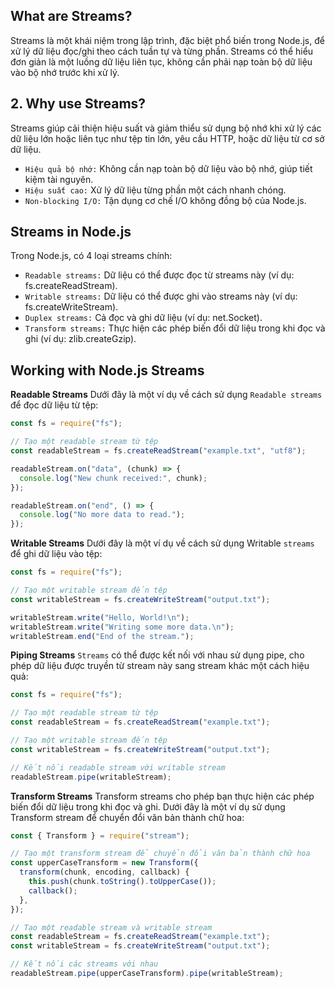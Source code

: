 ## What are Streams?

Streams là một khái niệm trong lập trình, đặc biệt phổ biến trong Node.js, để xử lý dữ liệu đọc/ghi theo cách tuần tự và từng phần. Streams có thể hiểu đơn giản là một luồng dữ liệu liên tục, không cần phải nạp toàn bộ dữ liệu vào bộ nhớ trước khi xử lý.

## 2. Why use Streams?

Streams giúp cải thiện hiệu suất và giảm thiểu sử dụng bộ nhớ khi xử lý các dữ liệu lớn hoặc liên tục như tệp tin lớn, yêu cầu HTTP, hoặc dữ liệu từ cơ sở dữ liệu.

- `Hiệu quả bộ nhớ:` Không cần nạp toàn bộ dữ liệu vào bộ nhớ, giúp tiết kiệm tài nguyên.
- `Hiệu suất cao:` Xử lý dữ liệu từng phần một cách nhanh chóng.
- `Non-blocking I/O:` Tận dụng cơ chế I/O không đồng bộ của Node.js.

## Streams in Node.js

Trong Node.js, có 4 loại streams chính:

- `Readable streams:` Dữ liệu có thể được đọc từ streams này (ví dụ: fs.createReadStream).
- `Writable streams:` Dữ liệu có thể được ghi vào streams này (ví dụ: fs.createWriteStream).
- `Duplex streams:` Cả đọc và ghi dữ liệu (ví dụ: net.Socket).
- `Transform streams:` Thực hiện các phép biến đổi dữ liệu trong khi đọc và ghi (ví dụ: zlib.createGzip).

## Working with Node.js Streams

**Readable Streams**
Dưới đây là một ví dụ về cách sử dụng `Readable streams` để đọc dữ liệu từ tệp:

```js
const fs = require("fs");

// Tạo một readable stream từ tệp
const readableStream = fs.createReadStream("example.txt", "utf8");

readableStream.on("data", (chunk) => {
  console.log("New chunk received:", chunk);
});

readableStream.on("end", () => {
  console.log("No more data to read.");
});
```

**Writable Streams**
Dưới đây là một ví dụ về cách sử dụng Writable `streams` để ghi dữ liệu vào tệp:

```js
const fs = require("fs");

// Tạo một writable stream đến tệp
const writableStream = fs.createWriteStream("output.txt");

writableStream.write("Hello, World!\n");
writableStream.write("Writing some more data.\n");
writableStream.end("End of the stream.");
```

**Piping Streams**
`Streams` có thể được kết nối với nhau sử dụng pipe, cho phép dữ liệu được truyền từ stream này sang stream khác một cách hiệu quả:

```js
const fs = require("fs");

// Tạo một readable stream từ tệp
const readableStream = fs.createReadStream("example.txt");

// Tạo một writable stream đến tệp
const writableStream = fs.createWriteStream("output.txt");

// Kết nối readable stream với writable stream
readableStream.pipe(writableStream);
```

**Transform Streams**
Transform streams cho phép bạn thực hiện các phép biến đổi dữ liệu trong khi đọc và ghi. Dưới đây là một ví dụ sử dụng Transform stream để chuyển đổi văn bản thành chữ hoa:

```js
const { Transform } = require("stream");

// Tạo một transform stream để chuyển đổi văn bản thành chữ hoa
const upperCaseTransform = new Transform({
  transform(chunk, encoding, callback) {
    this.push(chunk.toString().toUpperCase());
    callback();
  },
});

// Tạo một readable stream và writable stream
const readableStream = fs.createReadStream("example.txt");
const writableStream = fs.createWriteStream("output.txt");

// Kết nối các streams với nhau
readableStream.pipe(upperCaseTransform).pipe(writableStream);
```
